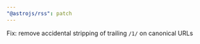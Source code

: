 ```yaml
---
"@astrojs/rss": patch
---
```


Fix: remove accidental stripping of trailing `/1/` on canonical URLs
